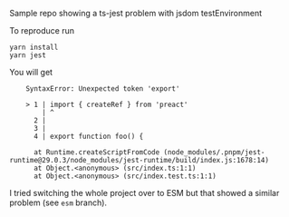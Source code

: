Sample repo showing a ts-jest problem with jsdom testEnvironment

To reproduce run

```
yarn install
yarn jest
```

You will get 
```
    SyntaxError: Unexpected token 'export'

    > 1 | import { createRef } from 'preact'
        | ^
      2 |
      3 |
      4 | export function foo() {

      at Runtime.createScriptFromCode (node_modules/.pnpm/jest-runtime@29.0.3/node_modules/jest-runtime/build/index.js:1678:14)
      at Object.<anonymous> (src/index.ts:1:1)
      at Object.<anonymous> (src/index.test.ts:1:1)
```

I tried switching the whole project over to ESM but that showed a similar problem (see `esm` branch).